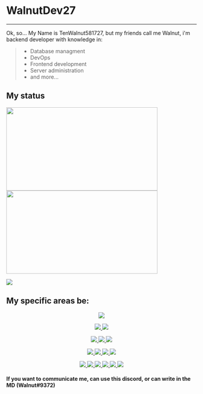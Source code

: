 # WalnutDev27
___

Ok, so...
My Name is TenWalnut581727, but my friends call me Walnut, i'm backend developer with knowledge in: 
> - Database managment
> - DevOps
> - Frontend development
> - Server administration
> - and more...

## My status
<p>
<img src="https://github-readme-stats.vercel.app/api?username=WalnutDev27&show_icons=true&theme=radical" width="400"  height="220"></img> 
 <img src="https://github-readme-stats.vercel.app/api/top-langs/?username=WalnutDev27&layout=compact&theme=radical" width="400"  height="220"></img>
</p>

<img src="https://github-profile-trophy.vercel.app/?username=WalnutDev27&margin-w=28&margin-h=15&theme=radical" />


## My specific areas be:
<p align="center"><a href="#">
 <p align="center"><a href="#"> 
  <img src="https://img.shields.io/badge/-VSCode-007ACC?logoColor=81a1c1&logo=Visual  Studio Code" /> </br>
 </a></p>
 
 <p align="center"><a href="#">
  <img src="https://img.shields.io/badge/-Linut-f05032?logoColor=81a1c1&logo=Linux" />
  <img src="https://img.shields.io/badge/-Git-fCC624?logoColor=81a1c1&logo=Git" /> </br>
 </a></p>

 <p align="center"><a href="#">
  <img src="https://img.shields.io/badge/-C-a8b9cc?logoColor=81a1c1&logo=C" />
  <img src="https://img.shields.io/badge/-C++-00599c?logoColor=81a1c1ogo=C++" />
  <img src="https://img.shields.io/badge/-C Sharp-239120?logoColor=81a1c1&logo=Csharp" /> </br>
 </a></p>
 
 <p align="center"><a href="#">
  <img src="https://img.shields.io/badge/-MySQL-4479a1?logoColor=ffffff&logo=MySQL" />
  <img src="https://img.shields.io/badge/-MongoDB-47a248?logoColor=ffffff&logo=MongoDB" />
  <img src="https://img.shields.io/badge/-SQLite-003b57?logoColor=ffffff&logo=SQLite" />
  <img src="https://img.shields.io/badge/-PosgreSQL-4169E1?logoColor=ffffff&logo=PostgreSQL" /> </br>
 </a></p>
 
 <p align="center"><a href="#">
  <img src="https://img.shields.io/badge/-.NET-512bd4?logoColor=ffffff&logo=.NET" />
  <img src="https://img.shields.io/badge/-Java-ff7800?logoColor=ffffff&logo=Java" />
  <img src="https://img.shields.io/badge/-PHP-777bb4?logoColor=ffffff&logo=PHP" />
  <img src="https://img.shields.io/badge/-Javascript-f7df1e?logoColor=ffffff&logo=Javascript" />
  <img src="https://img.shields.io/badge/-Node.js-339933?logoColor=ffffff&logo=Node.js" />
  <img src="https://img.shields.io/badge/-Python-3776ab?logoColor=ffffff&logo=Python" /> </br>
 </a></p>

</a></p>

#### If you want to communicate me, can use this discord, or can write in the MD (Walnut#9372)

